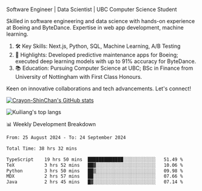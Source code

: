 Software Engineer | Data Scientist | UBC Computer Science Student

Skilled in software engineering and data science with hands-on experience at Boeing and ByteDance. Expertise in web app development, machine learning.

1. 🛠 Key Skills: Next.js, Python, SQL, Machine Learning, A/B Testing
2. 💼 Highlights: Developed predictive maintenance apps for Boeing; executed deep learning models with up to 91% accuracy for ByteDance.
3. 📚 Education: Pursuing Computer Science at UBC; BSc in Finance from University of Nottingham with First Class Honours.

Keen on innovative collaborations and tech advancements. Let's connect!

[![Crayon-ShinChan's GitHub stats](https://github-readme-stats.vercel.app/api?username=mengxi-ream)](https://github.com/anuraghazra/github-readme-stats)

![Kuiliang's top langs](https://github-readme-stats.vercel.app/api/top-langs?username=mengxi-ream&&hide=tex,jupyter%20notebook,mdx,scss)

📊 Weekly Development Breakdown

<!--START_SECTION:waka-->

```txt
From: 25 August 2024 - To: 24 September 2024

Total Time: 38 hrs 32 mins

TypeScript    19 hrs 50 mins  █████████████░░░░░░░░░░░░   51.49 %
TeX           3 hrs 52 mins   ██▓░░░░░░░░░░░░░░░░░░░░░░   10.06 %
Python        3 hrs 50 mins   ██▒░░░░░░░░░░░░░░░░░░░░░░   09.98 %
MDX           2 hrs 57 mins   ██░░░░░░░░░░░░░░░░░░░░░░░   07.66 %
Java          2 hrs 45 mins   █▓░░░░░░░░░░░░░░░░░░░░░░░   07.14 %
```

<!--END_SECTION:waka-->
